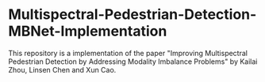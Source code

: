 # Multispectral-Pedestrian-Detection-MBNet-Implementation
This repository is a implementation of the paper "Improving Multispectral Pedestrian Detection by Addressing Modality Imbalance Problems" by Kailai Zhou, Linsen Chen and Xun Cao.
